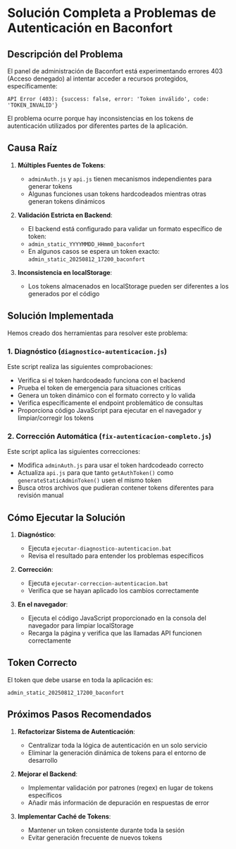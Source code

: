 # Solución Completa a Problemas de Autenticación en Baconfort

## Descripción del Problema

El panel de administración de Baconfort está experimentando errores 403 (Acceso denegado) al intentar acceder a recursos protegidos, específicamente:

```
API Error (403): {success: false, error: 'Token inválido', code: 'TOKEN_INVALID'}
```

El problema ocurre porque hay inconsistencias en los tokens de autenticación utilizados por diferentes partes de la aplicación.

## Causa Raíz

1. **Múltiples Fuentes de Tokens**: 
   - `adminAuth.js` y `api.js` tienen mecanismos independientes para generar tokens
   - Algunas funciones usan tokens hardcodeados mientras otras generan tokens dinámicos

2. **Validación Estricta en Backend**:
   - El backend está configurado para validar un formato específico de token:
   - `admin_static_YYYYMMDD_HHmm0_baconfort`
   - En algunos casos se espera un token exacto: `admin_static_20250812_17200_baconfort`

3. **Inconsistencia en localStorage**:
   - Los tokens almacenados en localStorage pueden ser diferentes a los generados por el código

## Solución Implementada

Hemos creado dos herramientas para resolver este problema:

### 1. Diagnóstico (`diagnostico-autenticacion.js`)

Este script realiza las siguientes comprobaciones:

- Verifica si el token hardcodeado funciona con el backend
- Prueba el token de emergencia para situaciones críticas
- Genera un token dinámico con el formato correcto y lo valida
- Verifica específicamente el endpoint problemático de consultas
- Proporciona código JavaScript para ejecutar en el navegador y limpiar/corregir los tokens

### 2. Corrección Automática (`fix-autenticacion-completo.js`)

Este script aplica las siguientes correcciones:

- Modifica `adminAuth.js` para usar el token hardcodeado correcto
- Actualiza `api.js` para que tanto `getAuthToken()` como `generateStaticAdminToken()` usen el mismo token
- Busca otros archivos que pudieran contener tokens diferentes para revisión manual

## Cómo Ejecutar la Solución

1. **Diagnóstico**:
   - Ejecuta `ejecutar-diagnostico-autenticacion.bat`
   - Revisa el resultado para entender los problemas específicos

2. **Corrección**:
   - Ejecuta `ejecutar-correccion-autenticacion.bat`
   - Verifica que se hayan aplicado los cambios correctamente

3. **En el navegador**:
   - Ejecuta el código JavaScript proporcionado en la consola del navegador para limpiar localStorage
   - Recarga la página y verifica que las llamadas API funcionen correctamente

## Token Correcto

El token que debe usarse en toda la aplicación es:

```
admin_static_20250812_17200_baconfort
```

## Próximos Pasos Recomendados

1. **Refactorizar Sistema de Autenticación**:
   - Centralizar toda la lógica de autenticación en un solo servicio
   - Eliminar la generación dinámica de tokens para el entorno de desarrollo

2. **Mejorar el Backend**:
   - Implementar validación por patrones (regex) en lugar de tokens específicos
   - Añadir más información de depuración en respuestas de error

3. **Implementar Caché de Tokens**:
   - Mantener un token consistente durante toda la sesión
   - Evitar generación frecuente de nuevos tokens
